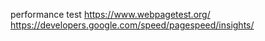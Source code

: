 performance test
https://www.webpagetest.org/
https://developers.google.com/speed/pagespeed/insights/
